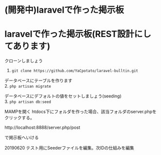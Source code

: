# (開発中)laravelで作った掲示板

# laravelで作った掲示板(REST設計にしてあります)

クローンしましょう  
1. `git clone https://github.com/YaCpotato/laravel-bulltin.git`  
  
データベースにテーブルを作ります  
2. `php artisan migrate`  
  
データベースにデフォルトの値をセットしましょう(seeding)  
3. `php artisan db:seed`  
  
MAMPを開く
htdocs下にフォルダを作った場合、該当フォルダのserver.phpをクリックする。

http://localhost:8888/server.php/post

で掲示板へいける

20190620 
テスト用にSeederファイルを編集。次IDの仕組みを編集

